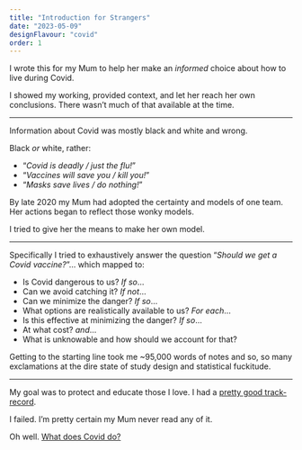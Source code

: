 ```yaml
---
title: "Introduction for Strangers"
date: "2023-05-09"
designFlavour: "covid"
order: 1
---
```


I wrote this for my Mum to help her make an _informed_ choice about how to live during Covid.

I showed my working, provided context, and let her reach her own conclusions. There wasn’t much of that available at the time.

---

Information about Covid was mostly black and white and wrong.

Black _or_ white, rather:

-   “_Covid is deadly / just the flu!_”
-   “_Vaccines will save you / kill you!_”
-   “_Masks save lives / do nothing!_”

By late 2020 my Mum had adopted the certainty and models of one team. Her actions began to reflect those wonky models.

I tried to give her the means to make her own model.

---

Specifically I tried to exhaustively answer the question “_Should we get a Covid vaccine?_”… which mapped to:

-   Is Covid dangerous to us? _If so_…
-   Can we avoid catching it? _If not_…
-   Can we minimize the danger? _If so_…
-   What options are realistically available to us? _For each_…
-   Is this effective at minimizing the danger? _If so_…
-   At what cost? _and_…
-   What is unknowable and how should we account for that?

Getting to the starting line took me ~95,000 words of notes and so, so many exclamations at the dire state of study design and statistical fuckitude.

---

My goal was to protect and educate those I love. I had a [pretty good track-record](emailWarning).

I failed. I’m pretty certain my Mum never read any of it.

Oh well. [What does Covid do?](symptoms)
